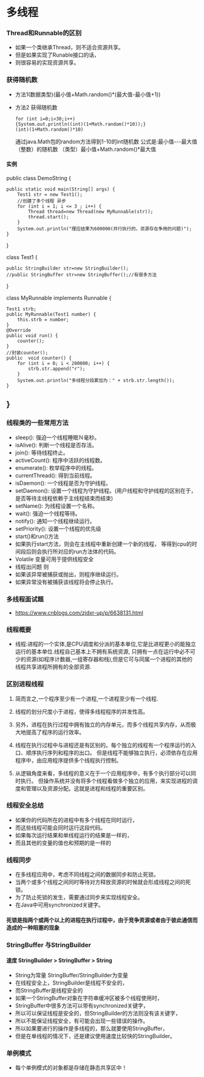 # 多线程
### Thread和Runnable的区别
- 如果一个类继承Thread，则不适合资源共享。
-  但是如果实现了Runable接口的话，
-  则很容易的实现资源共享。
### 获得随机数
- 方法1(数据类型)(最小值+Math.random()*(最大值-最小值+1))
- 方法2 获得随机数

      for (int i=0;i<30;i++)
      {System.out.println((int)(1+Math.random()*10));}
      (int)(1+Math.random()*10)
      
    通过java.Math包的random方法得到1-10的int随机数
      公式是:最小值---最大值（整数）的随机数
      （类型）最小值+Math.random()*最大值
#### 实例
public class DemoString {

    public static void main(String[] args) {
        Test1 str = new Test1();
        //创建了多个线程 异步
        for (int i = 1; i <= 3 ; i++) {
            Thread thread=new Thread(new MyRunnable(str));
            thread.start();
        }
        System.out.println("理应结果为600000(并行执行的，资源存在争用的问题)");
    }
}

class Test1 {
    
    public StringBuilder str=new StringBuilder();
    //public StringBuffer str=new StringBuffer();//有很多方法
}

class MyRunnable implements Runnable {

    Test1 strb;
    public MyRunnable(Test1 number) {
        this.strb = number;
    }
    @Override
    public void run() {
        counter();
    }
    //封装counter();
    public  void counter() {
        for (int i = 0; i < 200000; i++) {
            strb.str.append("r");
        }
        System.out.println("多线程分段累加为：" + strb.str.length());
    }
}
- 
###  线程类的一些常用方法
- sleep(): 强迫一个线程睡眠Ｎ毫秒。 
- isAlive(): 判断一个线程是否存活。 
- join(): 等待线程终止。 
- activeCount(): 程序中活跃的线程数。 
- enumerate(): 枚举程序中的线程。 
- currentThread(): 得到当前线程。 
- isDaemon(): 一个线程是否为守护线程。 
- setDaemon(): 设置一个线程为守护线程。(用户线程和守护线程的区别在于，是否等待主线程依赖于主线程结束而结束) 
- setName(): 为线程设置一个名称。 
- wait(): 强迫一个线程等待。 
- notify(): 通知一个线程继续运行。 
- setPriority(): 设置一个线程的优先级
- start()和run()方法
-  如果执行start方法，则会在主线程中重新创建一个新的线程，
等得到cpu的时间段后则会执行所对应的run方法体的代码。
- Volatile 变量可用于提供线程安全
- 线程出问题 则
- 如果该异常被捕获或抛出，则程序继续运行。 
- 如果异常没有被捕获该线程将会停止执行。 
### 多线程面试题
- https://www.cnblogs.com/zjdxr-up/p/6638131.html

### 线程概要
- 线程:进程的一个实体,是CPU调度和分派的基本单位,它是比进程更小的能独立运行的基本单位.线程自己基本上不拥有系统资源,
只拥有一点在运行中必不可少的资源(如程序计数器,一组寄存器和栈),但是它可与同属一个进程的其他的线程共享进程所拥有的全部资源.
### 区别进程线程
1) 简而言之,一个程序至少有一个进程,一个进程至少有一个线程.

2) 线程的划分尺度小于进程，使得多线程程序的并发性高。

3) 另外，进程在执行过程中拥有独立的内存单元，而多个线程共享内存，从而极大地提高了程序的运行效率。

4) 线程在执行过程中与进程还是有区别的。每个独立的线程有一个程序运行的入口、顺序执行序列和程序的出口。
但是线程不能够独立执行，必须依存在应用程序中，由应用程序提供多个线程执行控制。

5) 从逻辑角度来看，多线程的意义在于一个应用程序中，有多个执行部分可以同时执行。
但操作系统并没有将多个线程看做多个独立的应用，来实现进程的调度和管理以及资源分配。这就是进程和线程的重要区别。
### 线程安全总结
- 如果你的代码所在的进程中有多个线程在同时运行，
- 而这些线程可能会同时运行这段代码。
- 如果每次运行结果和单线程运行的结果是一样的，
- 而且其他的变量的值也和预期的是一样的
### 线程同步
- 在多线程应用中，考虑不同线程之间的数据同步和防止死锁。
- 当两个或多个线程之间同时等待对方释放资源的时候就会形成线程之间的死锁。
- 为了防止死锁的发生，需要通过同步来实现线程安全。
- 在Java中可用synchronized关键字。

#### 死锁是指两个或两个以上的进程在执行过程中，由于竞争资源或者由于彼此通信而造成的一种阻塞的现象

### StringBuffer 与StringBuilder
#### 速度 StringBuilder > StringBuffer > String
- String为常量 StringBuffer/StringBuilder为变量
- 在线程安全上，StringBuilder是线程不安全的，
- 而StringBuffer是线程安全的
- 如果一个StringBuffer对象在字符串缓冲区被多个线程使用时，
- StringBuffer中很多方法可以带有synchronized关键字，
- 所以可以保证线程是安全的，但StringBuilder的方法则没有该关键字，
- 所以不能保证线程安全，有可能会出现一些错误的操作。
- 所以如果要进行的操作是多线程的，那么就要使用StringBuffer，
- 但是在单线程的情况下，还是建议使用速度比较快的StringBuilder。
### 单例模式
- 每个单例模式的对象都是存储在静态共享区中！
